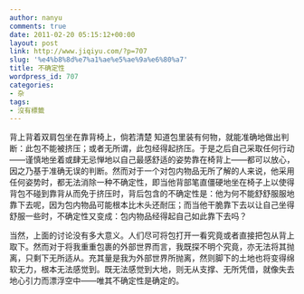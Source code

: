 ```yaml
---
author: nanyu
comments: true
date: 2011-02-20 05:15:12+00:00
layout: post
link: http://www.jiqiyu.com/?p=707
slug: '%e4%b8%8d%e7%a1%ae%e5%ae%9a%e6%80%a7'
title: 不确定性
wordpress_id: 707
categories:
- 杂
tags:
- 沒有標籤
---
```


背上背着双肩包坐在靠背椅上，倘若清楚 知道包里装有何物，就能准确地做出判断：此包不能被挤压；或者无所谓，此包经得起挤压。于是之后自己采取任何行动——谨慎地坐着或肆无忌惮地以自己最感舒适的姿势靠在椅背上——都可以放心，因之乃基于准确无误的判断。然而对于一个对包内物品无所了解的人来说，他采用任何姿势时，都无法消除一种不确定性，即当他背部笔直僵硬地坐在椅子上以使得背包不碰到靠背从而免于挤压时，背后包含的不确定性是：他为何不能舒舒服服地靠下去呢，因为包内物品可能根本比木头还耐压；而当他干脆靠下去以让自己坐得舒服一些时，不确定性又变成：包内物品经得起自己如此靠下去吗？

当然，上面的讨论没有多大意义。人们尽可将包打开一看究竟或者直接把包从背上取下。然而对于将我重重包裹的外部世界而言，我既探不明个究竟，亦无法将其抛离，只剩下无所适从。充其量是我为外部世界所抛离，然则脚下的土地也将变得绵软无力，根本无法感觉到。既无法感觉到大地，则无从支撑、无所凭借，就像失去地心引力而漂浮空中——唯其不确定性是确定的。
